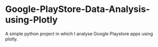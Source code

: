 # Google-PlayStore-Data-Analysis-using-Plotly
A simple python project in which I analyse Google Playstore apps using plotly.
